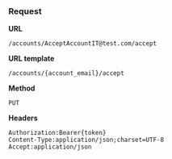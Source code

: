 ### Request

**URL**

`/accounts/AcceptAccountIT@test.com/accept`

**URL template**

`/accounts/{account_email}/accept`

**Method**

`PUT`

**Headers**

`Authorization:Bearer{token}`  
`Content-Type:application/json;charset=UTF-8`  
`Accept:application/json`  
